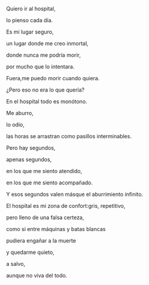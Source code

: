 

Quiero ir al hospital,

lo pienso cada día.

  
Es mi lugar seguro,

un lugar donde me creo inmortal,

donde nunca me podría morir,

por mucho que lo intentara.

  
Fuera,me puedo morir cuando quiera.

¿Pero eso no era lo que quería?

  
En el hospital todo es monótono.

Me aburro,

lo odio,

las horas se arrastran como pasillos interminables.  

Pero hay segundos,

apenas segundos,

en los que me siento atendido,

en los que me siento acompañado.

  
Y esos segundos valen másque el aburrimiento infinito.

  
El hospital es mi zona de confort:gris, repetitivo,

pero lleno de una falsa certeza,

como si entre máquinas y batas blancas

pudiera engañar a la muerte

y quedarme quieto,

a salvo,

aunque no viva del todo.
